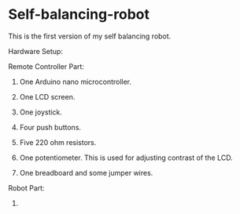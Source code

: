 # Self-balancing-robot

This is the first version of my self balancing robot. 

Hardware Setup:

Remote Controller Part:

1. One Arduino nano microcontroller. 

2. One LCD screen.

3. One joystick.

4. Four push buttons.

5. Five 220 ohm resistors.

6. One potentiometer. This is used for adjusting contrast of the LCD.

7. One breadboard and some jumper wires.

Robot Part:

1. 

